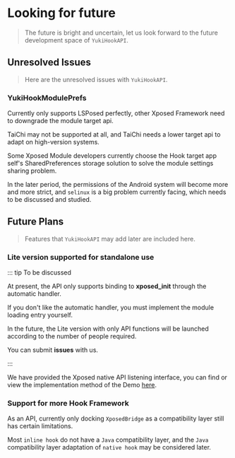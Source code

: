 # Looking for future

> The future is bright and uncertain, let us look forward to the future development space of `YukiHookAPI`.

## Unresolved Issues

> Here are the unresolved issues with `YukiHookAPI`.

### YukiHookModulePrefs

Currently only supports LSPosed perfectly, other Xposed Framework need to downgrade the module target api.

TaiChi may not be supported at all, and TaiChi needs a lower target api to adapt on high-version systems.

Some Xposed Module developers currently choose the Hook target app self's SharedPreferences storage solution to solve the module settings sharing problem.

In the later period, the permissions of the Android system will become more and more strict, and `selinux` is a big problem currently facing, which needs to be discussed and studied.

## Future Plans

> Features that `YukiHookAPI` may add later are included here.

### Lite version supported for standalone use

::: tip To be discussed

At present, the API only supports binding to **xposed_init** through the automatic handler.

If you don't like the automatic handler, you must implement the module loading entry yourself.

In the future, the Lite version with only API functions will be launched according to the number of people required.

You can submit **issues** with us.

:::

We have provided the Xposed native API listening interface, you can find or view the implementation method of the Demo [here](../config/xposed-using#native-xposed-api-events).

### Support for more Hook Framework

As an API, currently only docking `XposedBridge` as a compatibility layer still has certain limitations.

Most `inline hook` do not have a `Java` compatibility layer, and the `Java` compatibility layer adaptation of `native hook` may be considered later.